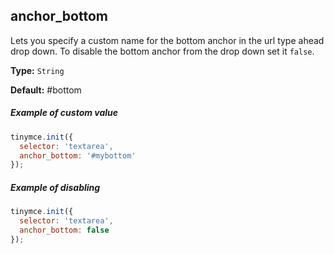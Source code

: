 ## anchor_bottom

Lets you specify a custom name for the bottom anchor in the url type ahead drop down. To disable the bottom anchor from the drop down set it `false`.

**Type:** `String`

**Default:** #bottom

##### Example of custom value

```js
tinymce.init({
  selector: 'textarea',
  anchor_bottom: '#mybottom'
});
```

##### Example of disabling 

```js
tinymce.init({
  selector: 'textarea',
  anchor_bottom: false
});
```